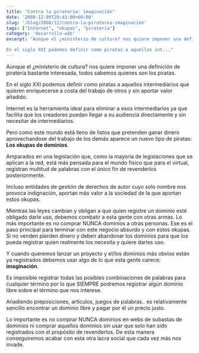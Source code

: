 ```yaml
---
title: "Contra la piratería: imaginación"
date: '2008-12-09T20:43:00+00:00'
slug: '/blog/2008/12/contra-la-pirateroa-imaginacion'
tags: ["Internet", "okupas", "pirateria"]
category: 'desarrollo-web'
excerpt: "Aunque el ¿ministerio de cultura? nos quiere imponer una definición de piratería bastante interesada, todos sabemos quienes son los piratas.

En el siglo XXI podemos definir como piratas a aquellos int..."
---
```

Aunque el ¿ministerio de cultura? nos quiere imponer una definición de piratería bastante interesada, todos sabemos quienes son los piratas.

En el siglo XXI podemos definir como piratas a aquellos intermediarios que quieren enriquecerse a costa del trabajo de otros y sin aportar valor añadido.

Internet es la herramienta ideal para eliminar a esos intermediarios ya que facilita que los creadores puedan llegar a su audiencia directamente y sin necesitar de intermediarios.

Pero como este mundo está lleno de listos que pretenden ganar dinero aprovechandose del trabajo de los demás aparece un nuevo tipo de piratas: **Los okupas de dominios**.

Amparados en una legislación que, como la mayoría de legislaciones que se aplican a la red, está más pensada para el mundo físico que para el virtual, registran multitud de palabras con el único fin de revenderlos posteriormente.

Incluso entidades de gestión de derechos de autor cuyo solo nombre nos provoca indignación, aportan más valor a la sociedad de la que aportan estos okupas.

Mientras las leyes cambian y obligan a que quien registre un dominio esté obligado darle uso, debemos combatir a esta gente con otras armas. Lo más importante es no comprar NUNCA dominios a otras personas. Ese es el paso principal para terminar con este negocio absurdo y con estos okupas. Si no venden pierden dinero y deben abandonar los dominios para que los pueda registrar quien realmente los necesita y quiere darles uso.

Y cuando queremos lanzar un proyecto y el/los dominios más obvios están ya registrados debemos usar algo de lo que esta gente carece: **imaginación**.

Es imposible registrar todas las posibles combinaciones de palabras para cualquier término por lo que SIEMPRE podremos registrar algún dominio libre sobre el término que nos interese.

Añadiendo preposiciones, artículos, juegos de palabras.. es relativamente sencillo encontrar un dominio libre y pagar por él un precio justo.

Lo importante es no comprar NUNCA dominios en webs de subastas de dominios ni comprar aquellos dominios sin usar que solo han sido registrados con el propósito de revenderlos. De esta manera conseguiremos acabar con esta otra lacra social que cada vez más nos invade.



